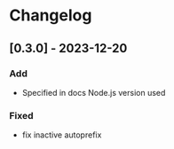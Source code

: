 # Changelog

## [0.3.0] - 2023-12-20
### Add
- Specified in docs Node.js version used

### Fixed
- fix inactive autoprefix
